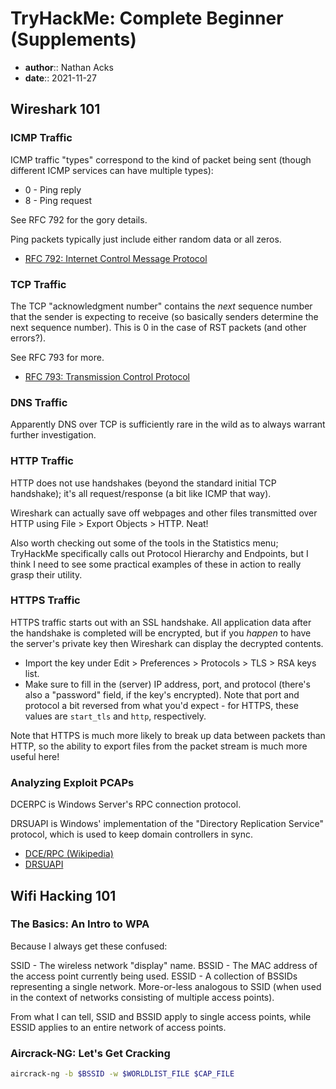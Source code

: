 # TryHackMe: Complete Beginner (Supplements)

* **author**:: Nathan Acks  
* **date**:: 2021-11-27

## Wireshark 101

### ICMP Traffic

ICMP traffic "types" correspond to the kind of packet being sent (though different ICMP services can have multiple types):

* 0 - Ping reply
* 8 - Ping request

See RFC 792 for the gory details.

Ping packets typically just include either random data or all zeros.

* [RFC 792: Internet Control Message Protocol](https://datatracker.ietf.org/doc/html/rfc792)

### TCP Traffic

The TCP "acknowledgment number" contains the *next* sequence number that the sender is expecting to receive (so basically senders determine the next sequence number). This is 0 in the case of RST packets (and other errors?).

See RFC 793 for more.

* [RFC 793: Transmission Control Protocol](https://datatracker.ietf.org/doc/html/rfc793)

### DNS Traffic

Apparently DNS over TCP is sufficiently rare in the wild as to always warrant further investigation.

### HTTP Traffic

HTTP does not use handshakes (beyond the standard initial TCP handshake); it's all request/response (a bit like ICMP that way).

Wireshark can actually save off webpages and other files transmitted over HTTP using File > Export Objects > HTTP. Neat!

Also worth checking out some of the tools in the Statistics menu; TryHackMe specifically calls out Protocol Hierarchy and Endpoints, but I think I need to see some practical examples of these in action to really grasp their utility.

### HTTPS Traffic

HTTPS traffic starts out with an SSL handshake. All application data after the handshake is completed will be encrypted, but if you *happen* to have the server's private key then Wireshark can display the decrypted contents.

* Import the key under Edit > Preferences > Protocols > TLS > RSA keys list.
* Make sure to fill in the (server) IP address, port, and protocol (there's also a "password" field, if the key's encrypted). Note that port and protocol a bit reversed from what you'd expect - for HTTPS, these values are `start_tls` and `http`, respectively.

Note that HTTPS is much more likely to break up data between packets than HTTP, so the ability to export files from the packet stream is much more useful here!

### Analyzing Exploit PCAPs

DCERPC is Windows Server's RPC connection protocol.

DRSUAPI is Windows' implementation of the "Directory Replication Service" protocol, which is used to keep domain controllers in sync.

* [DCE/RPC (Wikipedia)](https://en.wikipedia.org/wiki/DCE/RPC)
* [DRSUAPI](https://wiki.samba.org/index.php/DRSUAPI)

## Wifi Hacking 101

### The Basics: An Intro to WPA

Because I always get these confused:

SSID - The wireless network "display" name.
BSSID - The MAC address of the access point currently being used.
ESSID - A collection of BSSIDs representing a single network. More-or-less analogous to SSID (when used in the context of networks consisting of multiple access points).

From what I can tell, SSID and BSSID apply to single access points, while ESSID applies to an entire network of access points.

### Aircrack-NG: Let's Get Cracking

```bash
aircrack-ng -b $BSSID -w $WORLDLIST_FILE $CAP_FILE
```

